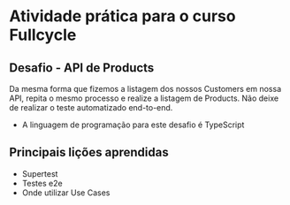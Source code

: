 # Atividade prática para o curso Fullcycle

## Desafio - API de Products
Da mesma forma que fizemos a listagem dos nossos Customers em nossa API, repita o mesmo processo e realize a listagem de Products. Não deixe de realizar o teste automatizado end-to-end.

* A linguagem de programação para este desafio é TypeScript

## Principais lições aprendidas
- Supertest
- Testes e2e
- Onde utilizar Use Cases
